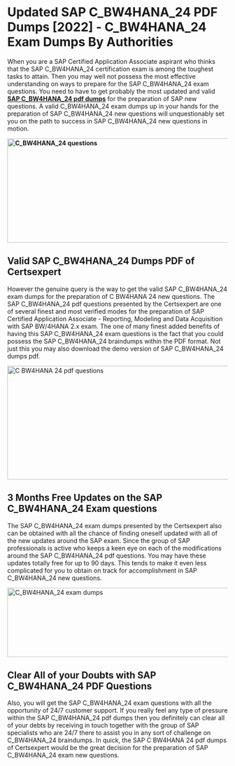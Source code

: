 <h1><strong>Updated SAP C_BW4HANA_24 PDF Dumps [2022] - C_BW4HANA_24 Exam Dumps By Authorities&nbsp;</strong></h1>
<p><span style="font-weight: 400;">When you are a SAP Certified Application Associate aspirant who thinks that the SAP C_BW4HANA_24 certification exam is among the toughest tasks to attain. Then you may well not possess the most effective understanding on ways to prepare for the SAP C_BW4HANA_24 exam questions. You need to have to get probably the most updated and valid <strong><a href="https://www.certsexpert.com/C_BW4HANA_24-pdf-questions.html">SAP C_BW4HANA_24 pdf dumps</a></strong> for the preparation of SAP new questions. A valid  C_BW4HANA_24 exam dumps up in your hands for the preparation of SAP C_BW4HANA_24 new questions will unquestionably set you on the path to success in SAP C_BW4HANA_24 new questions in motion.</span></p>
<p><span style="font-weight: 400;"><strong><img style="display: block; margin-left: auto; margin-right: auto;" src="https://i.ibb.co/QXh983F/73475278-2429792180625311-4586132736837681152-n.jpg" alt="C_BW4HANA_24 questions" width="632" height="238" /></strong></span></p>
<h2><strong>Valid SAP C_BW4HANA_24 Dumps PDF of Certsexpert</strong></h2>
<p><span style="font-weight: 400;">However the genuine query is the way to get the valid SAP C_BW4HANA_24 exam dumps for the preparation of C BW4HANA 24 new questions. The SAP C_BW4HANA_24 pdf questions presented by the Certsexpert are one of several finest and most verified modes for the preparation of SAP Certified Application Associate - Reporting, Modeling and Data Acquisition with SAP BW/4HANA 2.x exam. The one of many finest added benefits of having this SAP C_BW4HANA_24 exam questions is the fact that you could possess the SAP C_BW4HANA_24 braindumps within the PDF format. Not just this you may also download the demo version of SAP C_BW4HANA_24 dumps pdf.</span></p>
<p><span style="font-weight: 400;"><img style="display: block; margin-left: auto; margin-right: auto;" src="https://i.ibb.co/Jd8hN2L/76714008-3182067705200142-8735104740007870464-n.jpg" alt="C BW4HANA 24 pdf questions" width="701" height="259" /></span></p>
<h2><strong>3 Months Free Updates on the SAP C_BW4HANA_24 Exam questions</strong></h2>
<p><span style="font-weight: 400;">The SAP C_BW4HANA_24 exam dumps presented by the Certsexpert also can be obtained with all the chance of finding oneself updated with all of the new updates around the SAP exam. Since the group of SAP professionals is active who keeps a keen eye on each of the modifications around the SAP C_BW4HANA_24 pdf questions. You may have these updates totally free for up to 90 days. This tends to make it even less complicated for you to obtain on track for accomplishment in SAP C_BW4HANA_24 new questions.</span></p>
<p><span style="font-weight: 400;"><a href="https://www.certsexpert.com/C_BW4HANA_24-pdf-questions.html"><img style="display: block; margin-left: auto; margin-right: auto;" src="https://i.ibb.co/TMnKrkJ/75398236-424489711531572-5064688549987614720-n.jpg" alt="C_BW4HANA_24 exam dumps" width="714" height="158" /></a></span></p>
<h2><strong>Clear All of your Doubts with SAP C_BW4HANA_24 PDF Questions</strong></h2>
<p>Also, you will get the SAP C_BW4HANA_24 exam questions with all the opportunity of 24/7 customer support. If you really feel any type of pressure within the SAP C_BW4HANA_24 pdf dumps then you definitely can clear all of your debts by receiving in touch together with the group of SAP specialists who are 24/7 there to assist you in any sort of challenge on  C_BW4HANA_24 braindumps. In quick, the SAP C BW4HANA 24 pdf dumps of Certsexpert would be the great decision for the preparation of SAP C_BW4HANA_24 exam new questions.</p>
